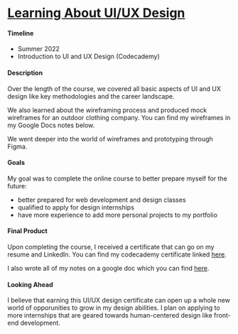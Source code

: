# <u>Learning About UI/UX Design</u>

#### <span class="highlight-blue">Timeline</span>
- Summer 2022
- Introduction to UI and UX Design (Codecademy)</a>

#### <span class="highlight-blue">Description</span>
Over the length of the course, we covered all basic aspects of UI and UX design like key methodologies and the career landscape. 

We also learned about the wireframing process and produced mock wireframes for an outdoor clothing company. You can find my wireframes in my Google Docs notes below.

We went deeper into the world of wireframes and prototyping through Figma.

#### <span class="highlight-blue">Goals</span>
My goal was to complete the online course to better prepare myself for the future:
- better prepared for web development and design classes
- qualified to apply for design internships
- have more experience to add more personal projects to my portfolio

#### <span class="highlight-blue">Final Product</span>
Upon completing the course, I received a certificate that can go on my resume and LinkedIn. You can find my codecademy certificate linked <a href='https://www.codecademy.com/profiles/juanpabu/certificates/4ccef8d532484ea2aeec3b3b3dbb4f9c' target='_blank'>here</a>.

I also wrote all of my notes on a google doc which you can find <a href='https://docs.google.com/document/d/13AzXd28bmlXk4YrOIg2gbbF8DeBlCs_NAyPPtKeTn4k/edit?usp=sharing' target='_blank'>here</a>.

#### <span class="highlight-blue">Looking Ahead</span>
I believe that earning this UI/UX design certificate can open up a whole new world of opporunities to grow in my design abilities. I plan on applying to more internships that are geared towards human-centered design like front-end development.


